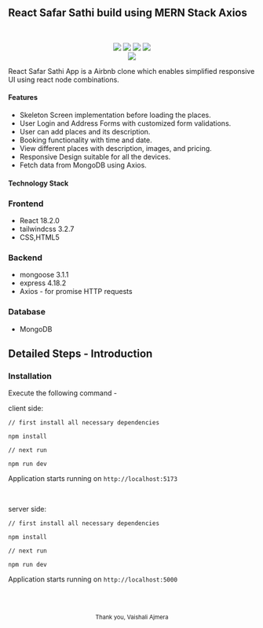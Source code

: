## React Safar Sathi build using MERN Stack Axios
<br/>
<p align="center">
  <img src="https://img.shields.io/badge/React-20232A?style=for-the-badge&logo=react&logoColor=61DAFB">
  <img src="https://img.shields.io/badge/Tailwind_CSS-38B2AC?style=for-the-badge&logo=tailwind-css&logoColor=white">
  <img src="https://img.shields.io/badge/MongoDB-4EA94B?style=for-the-badge&logo=mongodb&logoColor=white">
  <img src="https://img.shields.io/badge/Express.js-404D59?style=for-the-badge">
  <br/>
  <img src="https://img.shields.io/badge/Node.js-43853D?style=for-the-badge&logo=node.js&logoColor=white">
</p>


React Safar Sathi App is a Airbnb clone which enables simplified responsive UI using react node combinations.

#### Features
- Skeleton Screen implementation before loading the places.
- User Login and Address Forms with customized form validations.
- User can add places and its description.
- Booking functionality with time and date.
- View different places with description, images, and pricing.
- Responsive Design suitable for all the devices.
- Fetch data from MongoDB using Axios.

#### Technology Stack

### Frontend

- React 18.2.0
- tailwindcss 3.2.7
- CSS,HTML5

### Backend

- mongoose 3.1.1
- express 4.18.2
- Axios - for promise HTTP requests

### Database

- MongoDB


## Detailed Steps - Introduction

### Installation

Execute the following command -

client side:

```
// first install all necessary dependencies

npm install

// next run

npm run dev
```
Application starts running on `http://localhost:5173`

<br/>


server side:

```
// first install all necessary dependencies

npm install

// next run

npm run dev
```
Application starts running on `http://localhost:5000`

<br/>




<br/>

<p align="center">
<sub>Thank you, Vaishali Ajmera</sub>
</p>


